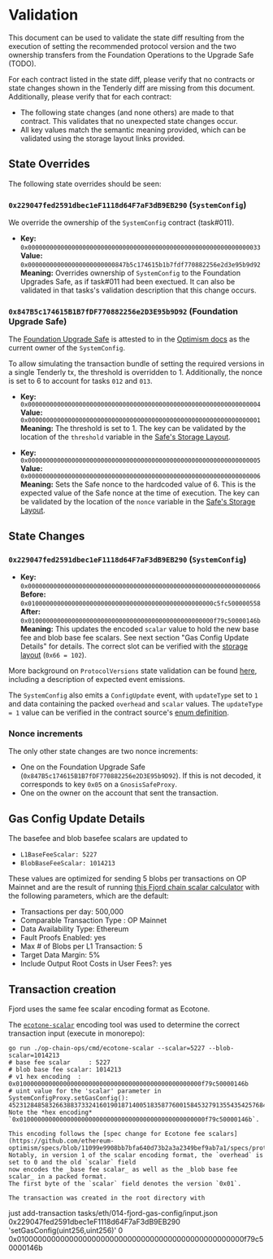 # Validation

This document can be used to validate the state diff resulting from the execution of setting the recommended protocol version and the two ownership transfers from the Foundation Operations to the Upgrade Safe (TODO).

For each contract listed in the state diff, please verify that no contracts or state changes shown in the Tenderly diff are missing from this document. Additionally, please verify that for each contract:

- The following state changes (and none others) are made to that contract. This validates that no unexpected state changes occur.
- All key values match the semantic meaning provided, which can be validated using the storage layout links provided.

## State Overrides

The following state overrides should be seen:

### `0x229047fed2591dbec1eF1118d64F7aF3dB9EB290` (`SystemConfig`)

We override the ownership of the `SystemConfig` contract (task#011).

- **Key:** `0x0000000000000000000000000000000000000000000000000000000000000033` <br/>
  **Value:** `0x000000000000000000000000847b5c174615b1b7fdf770882256e2d3e95b9d92` <br/>
  **Meaning:** Overrides ownership of `SystemConfig` to the Foundation Upgrades Safe, as if task#011 had been exectued.
      It can also be validated in that tasks's validation description that this change occurs.

### `0x847B5c174615B1B7fDF770882256e2D3E95b9D92` (Foundation Upgrade Safe)

The [Foundation Upgrade Safe](https://etherscan.io/address/0x847B5c174615B1B7fDF770882256e2D3E95b9D92) is attested to in the [Optimism docs](https://docs.optimism.io/chain/security/privileged-roles#system-config-owner) as the current owner of the `SystemConfig`.

To allow simulating the transaction bundle of setting the required versions in a single Tenderly tx, the threshold is overridden to 1.
Additionally, the nonce is set to 6 to account for tasks `012` and `013`.

- **Key:** `0x0000000000000000000000000000000000000000000000000000000000000004` <br/>
  **Value:** `0x0000000000000000000000000000000000000000000000000000000000000001` <br/>
  **Meaning:** The threshold is set to 1. The key can be validated by the location of the `threshold` variable in the [Safe's Storage Layout](https://github.com/safe-global/safe-smart-account/blob/v1.3.0/contracts/examples/libraries/GnosisSafeStorage.sol#L14).

- **Key:** `0x0000000000000000000000000000000000000000000000000000000000000005` <br/>
  **Value:** `0x0000000000000000000000000000000000000000000000000000000000000006`
  **Meaning:** Sets the Safe nonce to the hardcoded value of 6. This is the expected value of the Safe nonce at the time of execution. The key can be validated by the location of the `nonce` variable in the [Safe's Storage Layout](https://github.com/safe-global/safe-smart-account/blob/v1.3.0/contracts/examples/libraries/GnosisSafeStorage.sol#L17).

## State Changes

### `0x229047fed2591dbec1eF1118d64F7aF3dB9EB290` (`SystemConfig`)

- **Key:** `0x0000000000000000000000000000000000000000000000000000000000000066` <br/>
  **Before:** `0x010000000000000000000000000000000000000000000000000c5fc500000558` <br/>
  **After:** `0x010000000000000000000000000000000000000000000000000f79c50000146b` <br/>
  **Meaning:** This updates the encoded `scalar` value to hold the new base fee and blob base fee scalars. See next section "Gas Config Update Details" for details.
      The correct slot can be verified with the [storage layout](https://github.com/ethereum-optimism/optimism/blob/31653e5e51c22a239dad1a682b931e696e1539c9/packages/contracts-bedrock/snapshots/storageLayout/SystemConfig.json#L48) (`0x66 = 102`).

More background on `ProtocolVersions` state validation can be found
[here](../../common/protocol-versions.md), including a description of expected event emissions.

The `SystemConfig` also emits a `ConfigUpdate` event, with `updateType` set to `1` and data containing the packed `overhead` and `scalar` values.
The `updateType = 1` value can be verified in the contract source's [enum definition](https://github.com/ethereum-optimism/optimism/blob/31653e5e51c22a239dad1a682b931e696e1539c9/packages/contracts-bedrock/src/L1/SystemConfig.sol#L26).

### Nonce increments

The only other state changes are two nonce increments:

- One on the Foundation Upgrade Safe (`0x847B5c174615B1B7fDF770882256e2D3E95b9D92`). If this is not decoded, it corresponds to key `0x05` on a `GnosisSafeProxy`.
- One on the owner on the account that sent the transaction.

## Gas Config Update Details

The basefee and blob basefee scalars are updated to
* `L1BaseFeeScalar: 5227`
* `BlobBaseFeeScalar: 1014213`

These values are optimized for sending 5 blobs per transactions on OP Mainnet
and are the result of running [this Fjord chain scalar calculator](https://docs.google.com/spreadsheets/d/1V3CWpeUzXv5Iopw8lBSS8tWoSzyR4PDDwV9cu2kKOrs/edit#gid=186414307)
with the following parameters, which are the default:
* Transactions per day: 500,000
* Comparable Transaction Type : OP Mainnet
* Data Availability Type: Ethereum
* Fault Proofs Enabled: yes
* Max # of Blobs per L1 Transaction: 5
* Target Data Margin: 5%
* Include Output Root Costs in User Fees?: yes

## Transaction creation

Fjord uses the same fee scalar encoding format as Ecotone.

The [`ecotone-scalar`](https://github.com/ethereum-optimism/optimism/tree/develop/op-chain-ops/cmd/ecotone-scalar)
encoding tool was used to determine the correct transaction input (execute in monorepo):
```
go run ./op-chain-ops/cmd/ecotone-scalar --scalar=5227 --blob-scalar=1014213
# base fee scalar     : 5227
# blob base fee scalar: 1014213
# v1 hex encoding  : 0x010000000000000000000000000000000000000000000000000f79c50000146b
# uint value for the 'scalar' parameter in SystemConfigProxy.setGasConfig():
452312848583266388373324160190187140051835877600158453279135543542576845931```
Note the *hex encoding* `0x010000000000000000000000000000000000000000000000000f79c50000146b`.

This encoding follows the [spec change for Ecotone fee scalars](https://github.com/ethereum-optimism/specs/blob/11099e9908bb7bfa640d73b2a3a2349bef9ab7a1/specs/protocol/system_config.md#scalars).
Notably, in version 1 of the scalar encoding format, the `overhead` is set to 0 and the old `scalar` field
now encodes the _base fee scalar_ as well as the _blob base fee scalar_ in a packed format.
The first byte of the `scalar` field denotes the version `0x01`.

The transaction was created in the root directory with

```
just add-transaction tasks/eth/014-fjord-gas-config/input.json 0x229047fed2591dbec1eF1118d64F7aF3dB9EB290 'setGasConfig(uint256,uint256)' 0 0x010000000000000000000000000000000000000000000000000f79c50000146b
```

